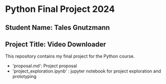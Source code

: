 # Python Final Project 2024

## Student Name: Tales Gnutzmann

## Project Title: Video Downloader

This repository contains my final project for the Python course.

- 'proposal.md': Project proposal
- 'project_exploration.ipynb' : jupyter notebook for project exploration and prototyping
